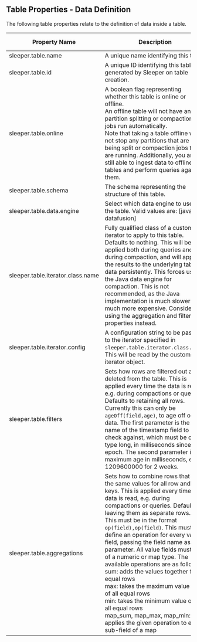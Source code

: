 ## Table Properties - Data Definition

The following table properties relate to the definition of data inside a table.

| Property Name                     | Description                                                                                                                                                                                                                                                                                                                                                                                                                                                                                                                                                                                                                                                                                                | Default Value |
|-----------------------------------|------------------------------------------------------------------------------------------------------------------------------------------------------------------------------------------------------------------------------------------------------------------------------------------------------------------------------------------------------------------------------------------------------------------------------------------------------------------------------------------------------------------------------------------------------------------------------------------------------------------------------------------------------------------------------------------------------------|---------------|
| sleeper.table.name                | A unique name identifying this table.                                                                                                                                                                                                                                                                                                                                                                                                                                                                                                                                                                                                                                                                      |               |
| sleeper.table.id                  | A unique ID identifying this table, generated by Sleeper on table creation.                                                                                                                                                                                                                                                                                                                                                                                                                                                                                                                                                                                                                                |               |
| sleeper.table.online              | A boolean flag representing whether this table is online or offline.<br>An offline table will not have any partition splitting or compaction jobs run automatically.<br>Note that taking a table offline will not stop any partitions that are being split or compaction jobs that are running. Additionally, you are still able to ingest data to offline tables and perform queries against them.                                                                                                                                                                                                                                                                                                        | true          |
| sleeper.table.schema              | The schema representing the structure of this table.                                                                                                                                                                                                                                                                                                                                                                                                                                                                                                                                                                                                                                                       |               |
| sleeper.table.data.engine         | Select which data engine to use for the table. Valid values are: [java, datafusion]                                                                                                                                                                                                                                                                                                                                                                                                                                                                                                                                                                                                                        | DATAFUSION    |
| sleeper.table.iterator.class.name | Fully qualified class of a custom iterator to apply to this table. Defaults to nothing. This will be applied both during queries and during compaction, and will apply the results to the underlying table data persistently. This forces use of the Java data engine for compaction. This is not recommended, as the Java implementation is much slower and much more expensive. Consider using the aggregation and filtering properties instead.                                                                                                                                                                                                                                                         |               |
| sleeper.table.iterator.config     | A configuration string to be passed to the iterator specified in `sleeper.table.iterator.class.name`. This will be read by the custom iterator object.                                                                                                                                                                                                                                                                                                                                                                                                                                                                                                                                                     |               |
| sleeper.table.filters             | Sets how rows are filtered out and deleted from the table. This is applied every time the data is read, e.g. during compactions or queries. Defaults to retaining all rows.<br>Currently this can only be `ageOff(field,age)`, to age off old data. The first parameter is the name of the timestamp field to check against, which must be of type long, in milliseconds since the epoch. The second parameter is the maximum age in milliseconds, e.g. 1209600000 for 2 weeks.                                                                                                                                                                                                                            |               |
| sleeper.table.aggregations        | Sets how to combine rows that have the same values for all row and sort keys. This is applied every time the data is read, e.g. during compactions or queries. Defaults to leaving them as separate rows.<br>This must be in the format `op(field),op(field)`. This must define an operation for every value field, passing the field name as the parameter. All value fields must be of a numeric or map type. The available operations are as follows:<br>sum: adds the values together for equal rows<br>max: takes the maximum value out of all equal rows<br>min: takes the minimum value out of all equal rows<br>map_sum, map_max, map_min: applies the given operation to every sub-field of a map |               |
